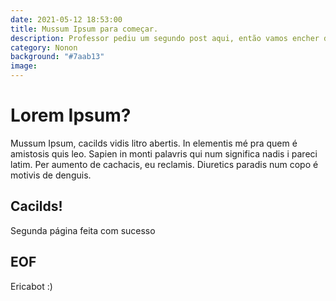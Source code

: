 ```yaml
---
date: 2021-05-12 18:53:00
title: Mussum Ipsum para começar.
description: Professor pediu um segundo post aqui, então vamos encher de Lorem Ipsum cacilds.
category: Nonon
background: "#7aab13" 
image:
---
```


# Lorem Ipsum?

Mussum Ipsum, cacilds vidis litro abertis. In elementis mé pra quem é amistosis quis leo. Sapien in monti palavris qui num significa nadis i pareci latim. Per aumento de cachacis, eu reclamis. Diuretics paradis num copo é motivis de denguis.

## Cacilds!
Segunda página feita com sucesso

## EOF
Ericabot :)